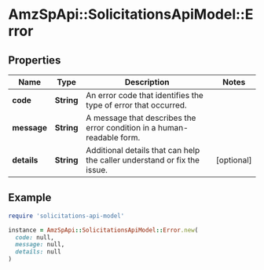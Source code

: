 # AmzSpApi::SolicitationsApiModel::Error

## Properties

| Name | Type | Description | Notes |
| ---- | ---- | ----------- | ----- |
| **code** | **String** | An error code that identifies the type of error that occurred. |  |
| **message** | **String** | A message that describes the error condition in a human-readable form. |  |
| **details** | **String** | Additional details that can help the caller understand or fix the issue. | [optional] |

## Example

```ruby
require 'solicitations-api-model'

instance = AmzSpApi::SolicitationsApiModel::Error.new(
  code: null,
  message: null,
  details: null
)
```

